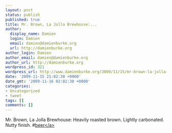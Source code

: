 ```yaml
---
layout: post
status: publish
published: true
title: Mr. Brown, La Jolla Brewhouse:...
author:
  display_name: Damien
  login: Damien
  email: damien@damienburke.org
  url: http://damienburke.org
author_login: Damien
author_email: damien@damienburke.org
author_url: http://damienburke.org
wordpress_id: 321
wordpress_url: http://www.damienburke.org/2009/11/15/mr-brown-la-jolla-brewhouse-2/
date: '2009-11-15 21:02:30 +0000'
date_gmt: '2009-11-16 02:02:30 +0000'
categories:
- Uncategorized
- tweet
tags: []
comments: []
---
```

<p>Mr. Brown, La Jolla Brewhouse: Heavily roasted brown. Lightly carbonated. Nutty finish. #<a href="http:&#47;&#47;search.twitter.com&#47;search?q=%23beer" class="aktt_hashtag">beer<&#47;a></p>
